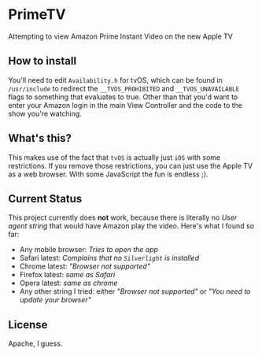 # PrimeTV
Attempting to view Amazon Prime Instant Video on the new Apple TV 

## How to install
You'll need to edit `Availability.h` for tvOS, which can be found in `/usr/include` to redirect the `__TVOS_PROHIBITED` and `__TVOS_UNAVAILABLE` flags to something that evaluates to true.
Other than that you'd want to enter your Amazon login in the main View Controller and the code to the show you're watching.

## What's this?
This makes use of the fact that `tvOS` is actually just `iOS` with some restrictions. If you remove those restrictions, you can just use the Apple TV as a web browser. With some JavaScript the fun is endless ;).

## Current Status
This project currently does **not** work, because there is literally no *User agent string* that would have Amazon play the video. Here's what I found so far:

- Any mobile browser: *Tries to open the app*
- Safari latest: *Complains that no `Silverlight` is installed*
- Chrome latest: *"Browser not supported"*
- Firefox latest: *same as Safari*
- Opera latest: *same as chrome*
- Any other string I tried: either *"Browser not supported"* or *"You need to update your browser"*

## License
Apache, I guess.
